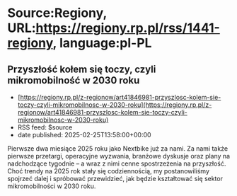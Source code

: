 # Source:Regiony, URL:https://regiony.rp.pl/rss/1441-regiony, language:pl-PL

## Przyszłość kołem się toczy, czyli mikromobilność w 2030 roku
 - [https://regiony.rp.pl/z-regionow/art41846981-przyszlosc-kolem-sie-toczy-czyli-mikromobilnosc-w-2030-roku](https://regiony.rp.pl/z-regionow/art41846981-przyszlosc-kolem-sie-toczy-czyli-mikromobilnosc-w-2030-roku)
 - RSS feed: $source
 - date published: 2025-02-25T13:58:00+00:00

Pierwsze dwa miesiące 2025 roku jako Nextbike już za nami. Za nami także pierwsze przetargi, operacyjne wyzwania, branżowe dyskusje oraz plany na nadchodzące tygodnie – a wraz z nimi cenne spostrzeżenia na przyszłość. Choć trendy na 2025 rok stały się codziennością, my postanowiliśmy spojrzeć dalej i spróbować przewidzieć, jak będzie kształtować się sektor mikromobilności w 2030 roku.

